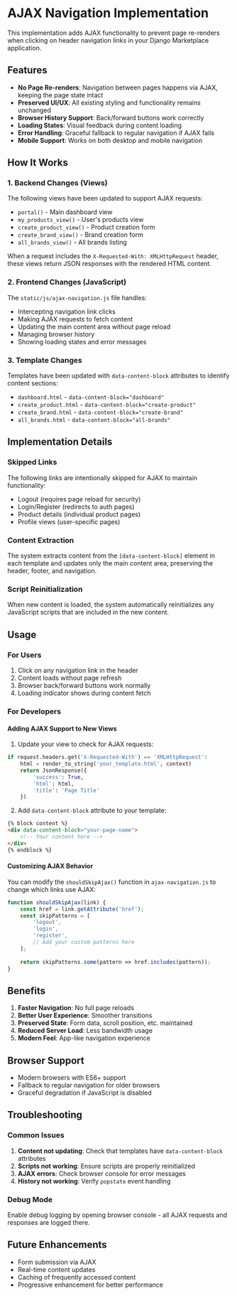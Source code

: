 # AJAX Navigation Implementation

This implementation adds AJAX functionality to prevent page re-renders when clicking on header navigation links in your Django Marketplace application.

## Features

- **No Page Re-renders**: Navigation between pages happens via AJAX, keeping the page state intact
- **Preserved UI/UX**: All existing styling and functionality remains unchanged
- **Browser History Support**: Back/forward buttons work correctly
- **Loading States**: Visual feedback during content loading
- **Error Handling**: Graceful fallback to regular navigation if AJAX fails
- **Mobile Support**: Works on both desktop and mobile navigation

## How It Works

### 1. Backend Changes (Views)

The following views have been updated to support AJAX requests:

- `portal()` - Main dashboard view
- `my_products_view()` - User's products view
- `create_product_view()` - Product creation form
- `create_brand_view()` - Brand creation form
- `all_brands_view()` - All brands listing

When a request includes the `X-Requested-With: XMLHttpRequest` header, these views return JSON responses with the rendered HTML content.

### 2. Frontend Changes (JavaScript)

The `static/js/ajax-navigation.js` file handles:

- Intercepting navigation link clicks
- Making AJAX requests to fetch content
- Updating the main content area without page reload
- Managing browser history
- Showing loading states and error messages

### 3. Template Changes

Templates have been updated with `data-content-block` attributes to identify content sections:

- `dashboard.html` - `data-content-block="dashboard"`
- `create_product.html` - `data-content-block="create-product"`
- `create_brand.html` - `data-content-block="create-brand"`
- `all_brands.html` - `data-content-block="all-brands"`

## Implementation Details

### Skipped Links

The following links are intentionally skipped for AJAX to maintain functionality:

- Logout (requires page reload for security)
- Login/Register (redirects to auth pages)
- Product details (individual product pages)
- Profile views (user-specific pages)

### Content Extraction

The system extracts content from the `[data-content-block]` element in each template and updates only the main content area, preserving the header, footer, and navigation.

### Script Reinitialization

When new content is loaded, the system automatically reinitializes any JavaScript scripts that are included in the new content.

## Usage

### For Users

1. Click on any navigation link in the header
2. Content loads without page refresh
3. Browser back/forward buttons work normally
4. Loading indicator shows during content fetch

### For Developers

#### Adding AJAX Support to New Views

1. Update your view to check for AJAX requests:
```python
if request.headers.get('X-Requested-With') == 'XMLHttpRequest':
    html = render_to_string('your_template.html', context)
    return JsonResponse({
        'success': True,
        'html': html,
        'title': 'Page Title'
    })
```

2. Add `data-content-block` attribute to your template:
```html
{% block content %}
<div data-content-block="your-page-name">
    <!-- Your content here -->
</div>
{% endblock %}
```

#### Customizing AJAX Behavior

You can modify the `shouldSkipAjax()` function in `ajax-navigation.js` to change which links use AJAX:

```javascript
function shouldSkipAjax(link) {
    const href = link.getAttribute('href');
    const skipPatterns = [
        'logout',
        'login',
        'register',
        // Add your custom patterns here
    ];
    
    return skipPatterns.some(pattern => href.includes(pattern));
}
```

## Benefits

1. **Faster Navigation**: No full page reloads
2. **Better User Experience**: Smoother transitions
3. **Preserved State**: Form data, scroll position, etc. maintained
4. **Reduced Server Load**: Less bandwidth usage
5. **Modern Feel**: App-like navigation experience

## Browser Support

- Modern browsers with ES6+ support
- Fallback to regular navigation for older browsers
- Graceful degradation if JavaScript is disabled

## Troubleshooting

### Common Issues

1. **Content not updating**: Check that templates have `data-content-block` attributes
2. **Scripts not working**: Ensure scripts are properly reinitialized
3. **AJAX errors**: Check browser console for error messages
4. **History not working**: Verify `popstate` event handling

### Debug Mode

Enable debug logging by opening browser console - all AJAX requests and responses are logged there.

## Future Enhancements

- Form submission via AJAX
- Real-time content updates
- Caching of frequently accessed content
- Progressive enhancement for better performance

